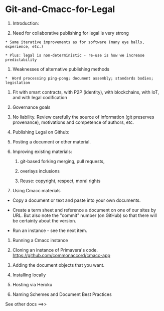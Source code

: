 # Git-and-Cmacc-for-Legal

1. Introduction:

  1.  Need for collaborative publishing for legal is very strong
  
    * Same iterative improvements as for software (many eye balls, experience, etc.)
    
    * Plus: legal is non-deterministic - re-use is how we increase predictability
  
  1.   Weaknesses of alternative publishing methods
  
    *  Word processing ping-pong; document assembly; standards bodies; legislation

  1.   Fit with smart contracts, with P2P (identity), with blockchains, with IoT, and with legal codification

  1. Governance goals 

   1. No liability.  Review carefully the source of information (git preserves provenance), motivations and competence of authors, etc.

1. Publishing Legal on Github:

  1. Posting a document or other material.

  1. Improving existing materials:

     1. git-based forking merging, pull requests, 

     1. overlays inclusions 

     1. Reuse: copyright, respect, moral rights
     
1. Using Cmacc materials

  *  Copy a document or text and paste into your own documents.
  
  *  Create a term sheet and reference a document on one of our sites by URL.  But also note the "commit" number (on GitHub) so that there will be certainty about the version.
  
  *  Run an instance - see the next item.

1. Running a Cmacc instance

  1. Cloning an instance of Primavera's code. https://github.com/commonaccord/cmacc-app

  1.  Adding the document objects that you want.
  
  1. Installing locally
  
  1. Hosting via Heroku

1.  Naming Schemes and Document Best Practices

See other docs ==>>



